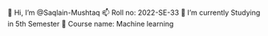 👋 Hi, I’m @Saqlain-Mushtaq
📫 Roll no: 2022-SE-33
🌱 I’m currently Studying in 5th Semester
💞 Course name: Machine learning

